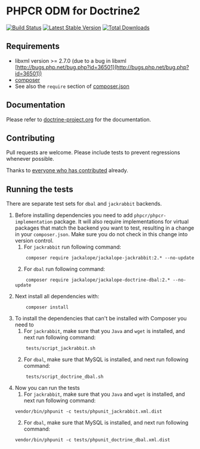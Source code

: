 # PHPCR ODM for Doctrine2

[![Build Status](https://github.com/doctrine/phpcr-odm/actions/workflows/test-application.yaml/badge.svg?branch=2.x)](https://github.com/doctrine/phpcr-odm/actions/workflows/test-application.yaml)
[![Latest Stable Version](https://poser.pugx.org/doctrine/phpcr-odm/version.png)](https://packagist.org/packages/doctrine/phpcr-odm)
[![Total Downloads](https://poser.pugx.org/doctrine/phpcr-odm/d/total.png)](https://packagist.org/packages/doctrine/phpcr-odm)


## Requirements

* libxml version >= 2.7.0 (due to a bug in libxml [http://bugs.php.net/bug.php?id=36501](http://bugs.php.net/bug.php?id=36501))
* [composer](http://getcomposer.org/)
* See also the `require` section of [composer.json](composer.json)


## Documentation

Please refer to [doctrine-project.org](http://docs.doctrine-project.org/projects/doctrine-phpcr-odm/en/latest/) for the documentation.


## Contributing

Pull requests are welcome. Please include tests to prevent regressions whenever
possible.

Thanks to
[everyone who has contributed](https://github.com/doctrine/phpcr-odm/contributors) already.


## Running the tests

There are separate test sets for `dbal` and `jackrabbit` backends. 

1. Before installing dependencies you need to add `phpcr/phpcr-implementation` package. It will also require
   implementations for virtual packages  that match the backend you want to test, resulting in a change in your
   `composer.json`. Make sure you do not check in this change into version control.
   1. For `jackrabbit` run following command:
    ```
        composer require jackalope/jackalope-jackrabbit:2.* --no-update
    ```
   2. For `dbal`  run following command:
    ```
        composer require jackalope/jackalope-doctrine-dbal:2.* --no-update
    ```
2. Next install all dependencies with:
    ```
        composer install
    ```
3. To install the dependencies that can't be installed with Composer you need to 
    1. For `jackrabbit`, make sure that you `Java` and `wget` is installed, and next run following command:
    ```
        tests/script_jackrabbit.sh
    ```
    2. For `dbal`, make sure that MySQL is installed, and next run following command:
    ```
        tests/script_doctrine_dbal.sh
    ```
4. Now you can run the tests
    1. For `jackrabbit`, make sure that you `Java` and `wget` is installed, and next run following command:
    ```
    vendor/bin/phpunit -c tests/phpunit_jackrabbit.xml.dist
    ```
    2. For `dbal`, make sure that MySQL is installed, and next run following command:
    ```
    vendor/bin/phpunit -c tests/phpunit_doctrine_dbal.xml.dist
    ```
